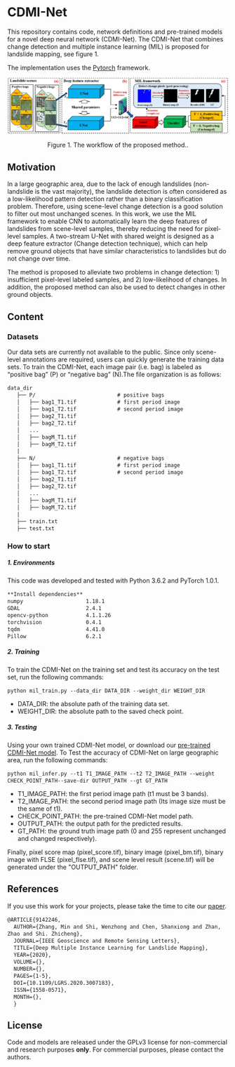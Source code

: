 # CDMI-Net

This repository contains code, network definitions and pre-trained models for a novel deep neural network (CDMI-Net). The CDMI-Net that combines change detection and multiple instance learning (MIL) is proposed for landslide mapping, see figure 1.

The implementation uses the [Pytorch](https://pytorch.org/) framework.

![](/img/Proposed_method.png)
<center>Figure 1. The workflow of the proposed method..</center>


## Motivation
In a large geographic area, due to the lack of enough landslides (non-landslide is the vast majority), the landslide detection is often considered as a low-likelihood pattern detection rather than a binary classification problem. Therefore, using scene-level change detection is a good solution to filter out most unchanged scenes. In this work, we use the MIL framework to enable CNN to automatically learn the deep features of landslides from scene-level samples, thereby reducing the need for pixel-level samples. A two-stream U-Net with shared weight is designed as a deep feature extractor (Change detection technique), which can help remove ground objects that have similar characteristics to landslides but do not change over time. 

The method is proposed to alleviate two problems in change detection:  1) insufficient pixel-level labeled samples, and 2) low-likelihood of changes. In addition, the proposed method can also be used to detect changes in other ground objects.

## Content

### Datasets

Our data sets are currently not available to the public. Since only scene-level annotations are required, users can quickly generate the training data sets. To train the CDMI-Net, each image pair (i.e. bag) is labeled as “positive bag” (P) or “negative bag” (N).The file organization is as follows: 

```
data_dir        
   ├── P/                          # positive bags                 
   │   ├── bag1_T1.tif             # first period image
   │   ├── bag1_T2.tif             # second period image
   │   ├── bag2_T1.tif             
   │   ├── bag2_T2.tif             
   │   ...  
   │   ├── bagM_T1.tif             
   │   ├── bagM_T2.tif             
   |   
   ├── N/                          # negative bags         
   │   ├── bag1_T1.tif             # first period image
   │   ├── bag1_T2.tif             # second period image
   │   ├── bag2_T1.tif            
   │   ├── bag2_T2.tif             
   │   ...  
   │   ├── bagM_T1.tif             
   │   ├── bagM_T2.tif               
   |
   ├── train.txt
   ├── test.txt
```

### How to start

##### 1. Environments

This code was developed and tested with Python 3.6.2 and PyTorch 1.0.1.

```
**Install dependencies**
numpy                    1.18.1
GDAL                     2.4.1
opencv-python            4.1.1.26
torchvision              0.4.1
tqdm                     4.41.0
Pillow                   6.2.1
```

##### 2. Training

To train the CDMI-Net on the training set and  test its accuracy on the test set, run the following commands:

```
python mil_train.py --data_dir DATA_DIR --weight_dir WEIGHT_DIR
```

* DATA_DIR: the absolute path of the training data set.
* WEIGHT_DIR: the absolute path to the saved check point.

##### 3. Testing

 Using your own trained CDMI-Net model, or download our [pre-trained CDMI-Net model](https://drive.google.com/file/d/12qBG5QztBB1TXGg25jaoJI1IKfuPdYLX/view?usp=sharing). To Test the accuracy of CDMI-Net on large geographic area, run the following commands:

```
python mil_infer.py --t1 T1_IMAGE_PATH --t2 T2_IMAGE_PATH --weight CHECK_POINT_PATH--save-dir OUTPUT_PATH --gt GT_PATH 
```
* T1_IMAGE_PATH: the first period image path (t1 must be 3 bands).
* T2_IMAGE_PATH: the second period image path (Its image size must be the same of t1).
* CHECK_POINT_PATH: the pre-trained CDMI-Net model path.
* OUTPUT_PATH: the output path for the predicted results.
* GT_PATH: the ground truth image path (0 and 255 represent unchanged and changed respectively).

Finally, pixel score map (pixel_score.tif), binary image (pixel_bm.tif), binary image with FLSE (pixel_flse.tif), and scene level result (scene.tif) will be generated under the "OUTPUT_PATH" folder.

## References
If you use this work for your projects, please take the time to cite our [paper](https://doi.org/10.1109/LGRS.2020.3007183).

```
@ARTICLE{9142246,
  AUTHOR={Zhang, Min and Shi, Wenzhong and Chen, Shanxiong and Zhan, Zhao and Shi. Zhicheng},
  JOURNAL={IEEE Geoscience and Remote Sensing Letters}, 
  TITLE={Deep Multiple Instance Learning for Landslide Mapping}, 
  YEAR={2020},
  VOLUME={},
  NUMBER={},
  PAGES={1-5},
  DOI={10.1109/LGRS.2020.3007183},
  ISSN={1558-0571},
  MONTH={},
  }
```

## License
Code and models are released under the GPLv3 license for non-commercial and research purposes **only**. For commercial purposes, please contact the authors.